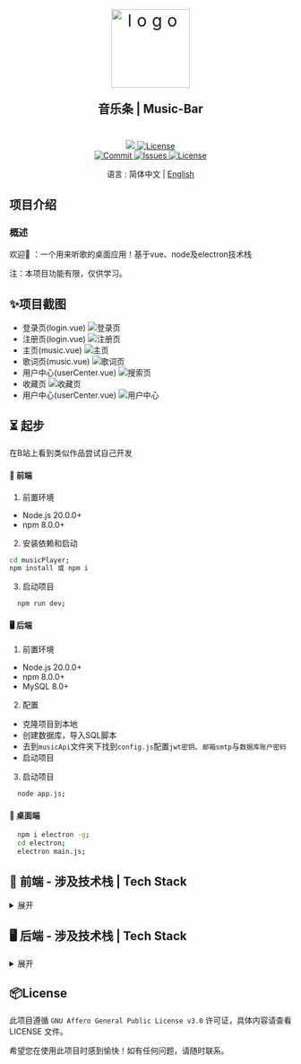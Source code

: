 <div align=center>
 <div align=center margin="10em" style="margin:4em 0 0 0;font-size: 30px;letter-spacing:0.3em;">
<img src="./screenshoot/fav.png" width="140px" height="140px" alt="logo" align=center />
 </div>
 <h2 align=center style="margin: 1em 0; padding-bottom:1em;">音乐条 | Music-Bar</h2>
<div>
      <a href="https://github.com/2kailsy/musicBar" target="_blank">
        <img class="disabled-img-view" src="https://img.shields.io/badge/Github-2kailsy/musicBar-blueviolet.svg?style=plasticr">
      </a>
      <a href="https://github.com/2kailsy/musicBar/stargazers" target="_blank">
        <img class="disabled-img-view" alt="License"
          src="https://img.shields.io/github/stars/2kailsy/musicBar.svg?style=social">
      </a>
    </div>
    <div>
      <a href="https://github.com/2kailsy/musicBar/commits" target="_blank">
        <img class="disabled-img-view" alt="Commit"
          src="https://img.shields.io/github/commit-activity/m/2kailsy/musicBar">
      </a>
      <a href="https://github.com/2kailsy/musicBar/issues" target="_blank">
        <img class="disabled-img-view" alt="Issues" src="https://img.shields.io/github/issues/2kailsy/musicBar">
      </a>
      <a href="https://github.com/2kailsy/musicBar/blob/master/LICENSE" target="_blank">
        <img class="disabled-img-view" alt="License"
          src="https://img.shields.io/github/license/2kailsy/musicBar">
      </a>
    </div>

语言 : 简体中文 | [English](./README.en.md)
</div>

## 项目介绍

### 概述

欢迎🎉 ：一个用来听歌的桌面应用！基于vue、node及electron技术栈

注：本项目功能有限，仅供学习。
## ✨项目截图
- 登录页(login.vue)
![登录页](./screenshoot/login.png)
- 注册页(login.vue)
![注册页](./screenshoot/login-register.png)
- 主页(music.vue)
![主页](./screenshoot/music.png)
- 歌词页(music.vue)
![歌词页](./screenshoot/music-lrc.png)
- 用户中心(userCenter.vue)
![搜索页](./screenshoot/music-search.png)
- 收藏页
![收藏页](./screenshoot/collect.png)
- 用户中心(userCenter.vue)
![用户中心](./screenshoot/userCenter.png)

## ⏳ 起步
在B站上看到类似作品尝试自己开发

#### 🎨 前端

1. 前置环境
- Node.js 20.0.0+
- npm 8.0.0+

2. 安装依赖和启动
```sh
cd musicPlayer;
npm install 或 npm i
```
3. 启动项目
```sh
  npm run dev;
```
#### 🖥 后端

1. 前置环境
- Node.js 20.0.0+
- npm 8.0.0+
- MySQL 8.0+

2. 配置
- 克隆项目到本地
- 创建数据库，导入SQL脚本
- 去到`musicApi`文件夹下找到`config.js`配置`jwt密钥`、`邮箱smtp`与`数据库账户密码`
- 启动项目

3. 启动项目
  ```sh
    node app.js;
  ```
#### 🎊 桌面端
  ```sh
    npm i electron -g;
    cd electron;
    electron main.js;
  ```

## 🔧 前端 - 涉及技术栈 | Tech Stack

<details>
<summary>展开</summary>

| 类别         | 技术/组件          | 版本号       |
| ------------ | ----------------- | ------------ |
| 包管理器     | npm             | 10.8.2       |
| 框架         | Vue             | ^3.2.45      |
|              | electron        | ^24.1.2      |
| 构建工具      | Vite            | ^4.1.0      |
| 国际化       | -                | -            |

</details>

## 🖥 后端 - 涉及技术栈 | Tech Stack

<details>
<summary>展开</summary>

| 类型          | 库                                            | 版本号         | 功能描述                              |
|-------------|----------------------------------------------|-------------|-----------------------------------|
|  **主框架**  | **express**| **^4.18.2** | **后端(提供接口)**|
|             | express-jwt | ^5.3.3     | 提供JWT身份验证支持 |
|             | joi         | ^17.9.1    | 提供数据校验能力    |
| **数据库** |**MySQL**        | ^2.18.1 | **MySQL数据库驱动** |
</details>

## 📦License

此项目遵循 ``GNU Affero General Public License v3.0`` 许可证，具体内容请查看 LICENSE 文件。

希望您在使用此项目时感到愉快！如有任何问题，请随时联系。
